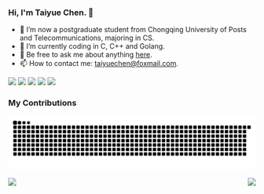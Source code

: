 ### Hi, I'm Taiyue Chen. 👋

- 🔭 I’m now a postgraduate student from Chongqing University of Posts and Telecommunications, majoring in CS.
- 🌱 I’m currently coding in C, C++ and Golang.
- 💬 Be free to ask me about anything [here](https://github.com/chentaiyue/chentaiyue/issues).
- 📫 How to contact me: taiyuechen@foxmail.com.

![](https://img.shields.io/badge/-Go-F7B93E?style=flat-square&logo=go&logoColor=white)
![](https://img.shields.io/badge/-C/C++-DAE8FC?style=flat-square&logo=c)
![](https://img.shields.io/badge/-Docker-2496ED?style=flat-square&logo=Docker&logoColor=fff)
![](https://img.shields.io/badge/-Linux-000000?style=flat-square&logo=Linux&logoColor=fff)
![](https://img.shields.io/badge/-MySQL-0021F5?style=flat-square&logo=mysql&logoColor=white)

### My Contributions
![](https://raw.githubusercontent.com/chentaiyue/chentaiyue/main/assets/github-contribution-grid-snake.svg)

<img align="left" src="https://github-readme-stats.vercel.app/api?username=chentaiyueh&show_icons=true&hide_border=true">
<img align="right" src="https://github-readme-stats.vercel.app/api/top-langs/?username=chentaiyue&hide_border=true">
